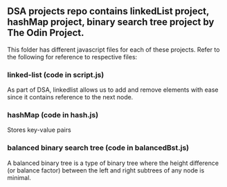 ## DSA projects repo contains linkedList project, hashMap project, binary search tree project by The Odin Project.

This folder has different javascript files for each of these projects.
Refer to the following for reference to respective files:

### linked-list (code in script.js)

As part of DSA, linkedlist allows us to add and remove elements with ease since it contains reference to the next node.

### hashMap (code in hash.js)

Stores key-value pairs

### balanced binary search tree (code in balancedBst.js)

A balanced binary tree is a type of binary tree where the height difference (or balance factor) between the left and right subtrees of any node is minimal.

